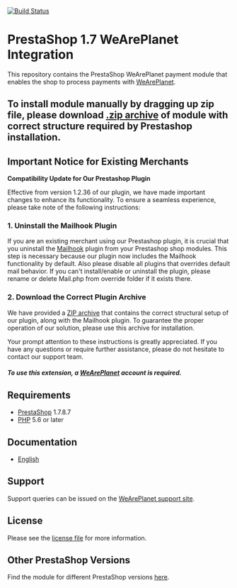 [![Build Status](https://travis-ci.org/weareplanet/prestashop-1.7.svg?branch=master)](https://travis-ci.org/weareplanet/prestashop-1.7)



# PrestaShop 1.7 WeArePlanet Integration
This repository contains the PrestaShop WeArePlanet payment module that enables the shop to process payments with [WeArePlanet](https://www.weareplanet.com/).

## To install module manually by dragging up zip file, please download [.zip archive](https://plugin-documentation.weareplanet.com/weareplanet/prestashop-1.7/1.2.41/weareplanet.zip) of module with correct structure required by Prestashop installation.

## Important Notice for Existing Merchants

**Compatibility Update for Our Prestashop Plugin**

Effective from version 1.2.36 of our plugin, we have made important changes to enhance its functionality. To ensure a seamless experience, please take note of the following instructions:

### 1. Uninstall the Mailhook Plugin

If you are an existing merchant using our Prestashop plugin, it is crucial that you uninstall the [Mailhook](https://github.com/wallee-payment/prestashop-mailhook) plugin from your Prestashop shop modules. This step is necessary because our plugin now includes the Mailhook functionality by default. 
Also please disable all plugins that overrides default mail behavior. If you can't install/enable or uninstall the plugin, please rename or delete Mail.php from override folder if it exists there.

### 2. Download the Correct Plugin Archive

We have provided a [ZIP archive](#WalleeDocPath(/weareplanet.zip)) that contains the correct structural setup of our plugin, along with the Mailhook plugin. To guarantee the proper operation of our solution, please use this archive for installation.

Your prompt attention to these instructions is greatly appreciated. If you have any questions or require further assistance, please do not hesitate to contact our support team.


##### To use this extension, a [WeArePlanet](https://www.weareplanet.com/contact/sales) account is required.

## Requirements

* [PrestaShop](https://www.prestashop.com/) 1.7.8.7
* [PHP](http://php.net/) 5.6 or later

## Documentation

* [English](https://plugin-documentation.weareplanet.com/weareplanet/prestashop-1.7/1.2.41/docs/en/documentation.html)

## Support

Support queries can be issued on the [WeArePlanet support site](https://paymentshub.weareplanet.com/space/select?target=/support).

## License

Please see the [license file](https://github.com/weareplanet/prestashop-1.7/blob/1.2.41/LICENSE) for more information.

## Other PrestaShop Versions

Find the module for different PrestaShop versions [here](../../../prestashop).
